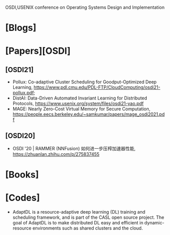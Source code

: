 OSDI,USENIX conference on Operating Systems Design and Implementation

# [Blogs]

# [Papers][OSDI]

## [OSDI21]
+ Pollux: Co-adaptive Cluster Scheduling for Goodput-Optimized Deep Learning, https://www.pdl.cmu.edu/PDL-FTP/CloudComputing/osdi21-pollux.pdf; 
+ DistAI: Data-Driven Automated Invariant Learning for Distributed Protocols, https://www.usenix.org/system/files/osdi21-yao.pdf
+ MAGE: Nearly Zero-Cost Virtual Memory for Secure Computation, https://people.eecs.berkeley.edu/~samkumar/papers/mage_osdi2021.pdf

## [OSDI20]
+ OSDI '20 | RAMMER (NNFusion) 如何进一步压榨加速器性能, https://zhuanlan.zhihu.com/p/275837455


# [Books]


# [Codes]
+ AdaptDL is a resource-adaptive deep learning (DL) training and scheduling framework, and is part of the CASL open source project. The goal of AdaptDL is to make distributed DL easy and efficient in dynamic-resource environments such as shared clusters and the cloud.



